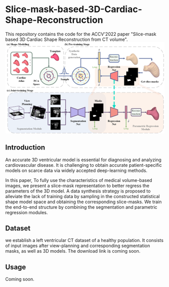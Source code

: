 # Slice-mask-based-3D-Cardiac-Shape-Reconstruction
This repository contains the code for the ACCV'2022 paper "Slice-mask based 3D Cardiac Shape Reconstruction from CT volume". 
<img src="https://github.com/yuan-xiaohan/Slice-mask-based-3D-Cardiac-Shape-Reconstruction/blob/main/pipeline.png" alt="drawing"/>


## Introduction
An accurate 3D ventricular model is essential for diagnosing and analyzing cardiovascular disease. It is challenging to obtain accurate patient-specific models on scarce data via widely accepted deep-learning methods. 

In this paper, To fully use the characteristics of medical volume-based images, we present a slice-mask representation to better regress the parameters of the 3D model. A data synthesis strategy is proposed to alleviate the lack of training data by sampling in the constructed statistical shape model space and obtaining the corresponding slice-masks. We train the end-to-end structure by combining the segmentation and parametric regression modules. 

## Dataset
we establish a left ventricular CT dataset of a healthy population. It consists of input images after view-planning and corresponding segmentation masks, as well as 3D models. The download link is coming soon.

## Usage
Coming soon.
